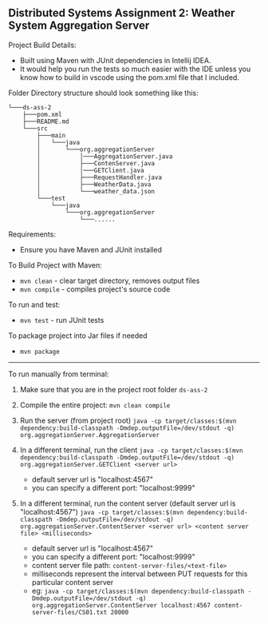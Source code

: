 ## Distributed Systems Assignment 2: Weather System Aggregation Server

Project Build Details:
- Built using Maven with JUnit dependencies in Intellij IDEA.
- It would help you run the tests so much easier with the IDE unless you know how to build in vscode using the pom.xml file that I included.

Folder Directory structure should look something like this:
```
└───ds-ass-2
    ├───pom.xml
    ├───README.md
    └───src
        ├───main
        │   └───java
        │       └───org.aggregationServer
        │           │───AggregationServer.java
        │           ├───ContenServer.java
        │           │───GETClient.java
        │           ├───RequestHandler.java
        │           ├───WeatherData.java
        │           └───weather_data.json
        └───test
            └───java
                └───org.aggregationServer
                    └───......
```

Requirements:
- Ensure you have Maven and JUnit installed

To Build Project with Maven:
- `mvn clean` - clear target directory, removes output files
- `mvn compile` - compiles project's source code

To run and test:
- `mvn test` - run JUnit tests

To package project into Jar files if needed
- `mvn package`

-----------------------

To run manually from terminal:

1. Make sure that you are in the project root folder `ds-ass-2`

2. Compile the entire project: 
```mvn clean compile```

3. Run the server (from project root)
```java -cp target/classes:$(mvn dependency:build-classpath -Dmdep.outputFile=/dev/stdout -q) org.aggregationServer.AggregationServer```

4. In a different terminal, run the client
```java -cp target/classes:$(mvn dependency:build-classpath -Dmdep.outputFile=/dev/stdout -q) org.aggregationServer.GETClient <server url>```
   - default server url is "localhost:4567"
   - you can specify a different port: "localhost:9999"

5. In a different terminal, run the content server (default server url is "localhost:4567")
```java -cp target/classes:$(mvn dependency:build-classpath -Dmdep.outputFile=/dev/stdout -q) org.aggregationServer.ContentServer <server url> <content server file> <milliseconds>```
   - default server url is "localhost:4567"
   - you can specify a different port: "localhost:9999"
   - content server file path: `content-server-files/<text-file>`
   - milliseconds represent the interval between PUT requests for this particular content server
   - eg: `java -cp target/classes:$(mvn dependency:build-classpath -Dmdep.outputFile=/dev/stdout -q) org.aggregationServer.ContentServer localhost:4567 content-server-files/CS01.txt 20000`
    